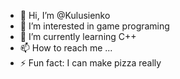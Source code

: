 - 👋 Hi, I’m @Kulusienko
- 👀 I’m interested in game programing
- 🌱 I’m currently learning C++
- 📫 How to reach me ...
- ⚡ Fun fact: I can make pizza really

<!---
Kulusienko/Kulusienko is a ✨ special ✨ repository because its `README.md` (this file) appears on your GitHub profile.
You can click the Preview link to take a look at your changes.
--->
